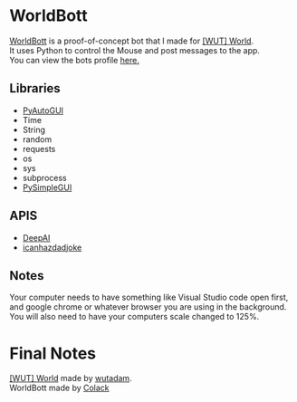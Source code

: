 # WorldBott
[WorldBott](https://github.com/Colack/WorldBott/) is a proof-of-concept bot that I made for [[WUT] World](https://studio.code.org/projects/applab/307ZOMkSuj8A6nSgGn_3E-tJTUcm4lhwFg-6rhIbVzs).    
It uses Python to control the Mouse and post messages to the app.    
You can view the bots profile [here.](https://studio.code.org/projects/applab/307ZOMkSuj8A6nSgGn_3E-tJTUcm4lhwFg-6rhIbVzs?user=132)    
## Libraries   
- [PyAutoGUI](https://pyautogui.readthedocs.io/en/latest/)
- Time  
- String  
- random  
- requests  
- os
- sys
- subprocess
- [PySimpleGUI](https://pypi.org/project/PySimpleGUI/)
## APIS
- [DeepAI](https://deepai.org/)   
- [icanhazdadjoke](https://icanhazdadjoke.com/)  
## Notes
Your computer needs to have something like Visual Studio code open first, and google chrome or whatever browser you are using in the background.   
You will also need to have your computers scale changed to 125%.   
# Final Notes
[[WUT] World](https://studio.code.org/projects/applab/307ZOMkSuj8A6nSgGn_3E-tJTUcm4lhwFg-6rhIbVzs) made by [wutadam](https://www.youtube.com/c/WUTAdam/videos?app=desktop).  
WorldBott made by [Colack](https://github.com/colack)
